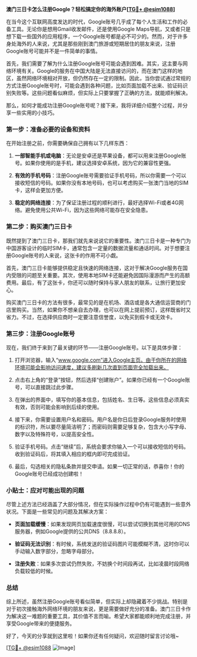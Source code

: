 **澳门三日卡怎么注册Google？轻松搞定你的海外账户[[TG💪+ @esim1088](https://t.me/s/esim1088)]**

在当今这个互联网高度发达的时代，Google账号几乎成了每个人生活和工作的必备工具。无论你是想用Gmail收发邮件，还是使用Google Maps导航，又或者只是想下载一些国外的应用程序，一个Google账号都是必不可少的。然而，对于许多身处海外的人来说，尤其是那些刚到澳门旅游或短期居住的朋友来说，注册Google账号可能并不是一件简单的事情。

首先，我们需要了解为什么注册Google账号可能会遇到困难。其实，这主要与网络环境有关。Google的服务在中国大陆是无法直接访问的，而在澳门这样的地区，虽然网络环境相对开放，但仍然存在一定的限制。因此，当你尝试通过常规的方式注册Google账号时，可能会遇到各种问题，比如页面加载不出来、验证码识别失败等。这些问题看似麻烦，但实际上只要掌握了正确的方法，就能顺利解决。

那么，如何才能成功注册Google账号呢？接下来，我将详细介绍整个过程，并分享一些实用的小技巧。

### 第一步：准备必要的设备和资料

在开始注册之前，你需要确保自己拥有以下几样东西：

1. **一部智能手机或电脑**：无论是安卓还是苹果设备，都可以用来注册Google账号。如果你使用的是手机，建议选择安卓系统，因为它的兼容性更强。
   
2. **有效的手机号码**：注册Google账号需要验证手机号码，所以你需要一个可以接收短信的号码。如果你没有本地号码，也可以考虑购买一张澳门当地的SIM卡，这样会更加方便。

3. **稳定的网络连接**：为了保证注册过程的顺利进行，最好选择Wi-Fi或者4G网络。避免使用公共Wi-Fi，因为这些网络可能存在安全隐患。

### 第二步：购买澳门三日卡

既然提到了澳门三日卡，那我们就先来说说它的重要性。澳门三日卡是一种专门为中国游客设计的临时SIM卡，通常包含一定量的数据流量和通话时间。对于想要注册Google账号的人来说，这张卡的作用不可小觑。

首先，澳门三日卡能够提供稳定且快速的网络连接，这对于解决Google服务在国内受限的问题至关重要。其次，使用本地SIM卡还能避免因国际漫游而产生的高额费用。最后，有了这张卡，你还可以随时保持与家人朋友的联系，让旅行更加安心。

购买澳门三日卡的方法有很多，最常见的是在机场、酒店或是各大通信运营商的门店里购买。当然，如果你不想亲自去办理，也可以在网上提前预订，这样既省时又省力。不过，在选择供应商时一定要注意信誉度，以免买到假卡或无效卡。

### 第三步：注册Google账号

现在，我们终于来到了最关键的环节——注册Google账号。以下是具体步骤：

1. 打开浏览器，输入“www.google.com”进入Google主页。由于你所在的网络环境可能会影响访问速度，建议多刷新几次直到页面完全加载出来。

2. 点击右上角的“登录”按钮，然后选择“创建账户”。如果你已经有一个Google账号，可以直接跳过此步骤。

3. 在弹出的界面中，填写你的基本信息，包括姓名、生日等。这些信息必须真实有效，否则可能会影响到后续的使用。

4. 接下来，你需要设置用户名和密码。用户名是你日后登录Google服务时使用的标识符，所以要尽量简洁明了；而密码则需要足够复杂，包含大小写字母、数字以及特殊符号，以提高安全性。

5. 验证手机号码。点击“继续”后，系统会要求你输入一个可以接收短信的号码。收到验证码后，将其填入相应的框内即可完成验证。

6. 最后，勾选相关的隐私条款并提交申请。如果一切正常的话，恭喜你！你的Google账号已经成功创建啦！

### 小贴士：应对可能出现的问题

尽管上述方法已经涵盖了大部分情况，但在实际操作过程中仍有可能遇到一些意外状况。下面是一些常见的问题及其解决方案：

- **页面加载缓慢**：如果发现网页加载速度很慢，可以尝试切换到其他可用的DNS服务器，例如Google提供的公共DNS（8.8.8.8）。
  
- **验证码无法识别**：有时候，系统发送的验证码图片可能模糊不清，这时你可以手动输入数字部分，忽略字母部分。

- **注册失败**：如果多次尝试仍然失败，不妨换个时间段再试，比如凌晨时段网络负载较低的时候。

### 总结

综上所述，虽然注册Google账号看似简单，但实际上却隐藏着不少挑战。特别是对于初次接触海外网络环境的朋友来说，更是需要做好充分的准备。澳门三日卡作为解决这一难题的重要工具，其价值不言而喻。希望大家都能顺利地完成注册，并享受Google带来的便捷服务。

好了，今天的分享就到这里啦！如果你还有任何疑问，欢迎随时留言讨论哦~ 

[[TG💪+ @esim1088](https://t.me/s/esim1088) ![Image](https://i.postimg.cc/4NQfJmqS/Snipaste-2025-05-13-00-14-12.png)]